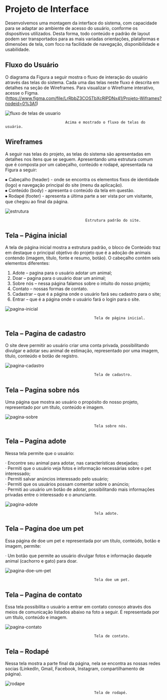 
# Projeto de Interface

Desenvolvemos uma montagem da interface do sistema, com capacidade para se adaptar ao ambiente de acesso do usuário, conforme os dispositivos utilizados.
Desta forma, todo conteúdo e padrão de layout podem ser transportados para as mais variadas orientações, plataformas e dimensões de tela, com foco na facilidade de navegação, disponibilidade e usabilidade.

## Fluxo do Usuário

O diagrama da Figura a seguir mostra o fluxo de interação do usuário através das telas do sistema. Cada uma das telas neste fluxo é descrita em detalhes na seção de Wireframes. Para visualizar o Wireframe interativo, acesse o Figma.(https://www.figma.com/file/LrRbbZ3COSTbXcRlPDNx41/Projeto-Wiframes?nodeid=0%3A1)

![fluxo de telas de usuario](img/fluxo-de-telas-de-usuario.png)

                               Acima e mostrado o fluxo de telas do usuário.


## Wireframes

A seguir nas telas do projeto, as telas do sistema são apresentadas em detalhes nos itens que se seguem. Apresentando uma estrutura comum que é composta por um cabeçalho, conteúdo e rodapé, apresentada na Figura a seguir:

⦁ Cabeçalho (header) - onde se encontra os elementos fixos de identidade (logo) e navegação principal do site (menu da aplicação).<br>
⦁ Conteúdo (body) - apresenta o conteúdo da tela em questão.<br>
⦁ Rodapé (footer) - apresenta a última parte a ser vista por um visitante, que chegou ao final da página.

![estrutura](img/wireframe-estrutura.png)

                                        Estrutura padrão do site.

## Tela – Página inicial      

A tela de página inicial mostra a estrutura padrão, o bloco de Conteúdo traz em destaque o principal objetivo do projeto que é a adoção de animais contendo (imagem, título, fonte e resumo, botão). O cabeçalho contém seis elementos diferentes:

1. Adote – pagina para o usuário adotar um animal;<br>
2. Doar – pagina para o usuário doar um animal;<br>
3. Sobre nós – nessa página falamos sobre o intuito do nosso projeto;<br>
4. Contato – nossas formas de contato.<br>
5. Cadastrar – que é a página onde o usuário fará seu cadastro para o site;<br>
6. Entrar – que é a página onde o usuário fará o login para o site.

![pagina-inicial](img/pagina-inicial.png)

                                            Tela de página inicial.

## Tela – Pagina de cadastro

O site deve permitir ao usuário criar uma conta privada, possibilitando divulgar e adotar seu animal de estimação, representado por uma imagem, título, conteúdo e botão de registro.

![pagina-cadastro](img/pagina-cadastro.png)

                                            Tela de cadastro.

## Tela – Pagina sobre nós

Uma página que mostra ao usuário o propósito do nosso projeto, representado por um título, conteúdo e imagem.

![pagina-sobre](img/pagina-sobre.png)

                                            Tela sobre nós.

## Tela – Pagina adote

Nessa tela permite que o usuário:

· Encontre seu animal para adotar, nas características desejadas;<br>
· Permiti que o usuário veja fotos e informação necessárias sobre o pet interessado;<br>
· Permiti salvar anúncios interessado pelo usuário;<br>
· Permiti que os usuários possam comentar sobre o anúncio;<br>
· Permiti ao usuário um botão de adotar, possibilitando mais informações privadas entre o interessado e o anunciante.

![pagina-adote](img/pagina-adote.png)

                                            Tela adote.

## Tela – Pagina doe um pet

Essa página de doe um pet e representada por um título, conteúdo, botão e imagem, permite:

· Um botão que permite ao usuário divulgar fotos e informação daquele animal (cachorro e gato) para doar.

![pagina-doe-um-pet](img/pagina-doe-um-pet.png)

                                            Tela doe um pet.

## Tela – Pagina de contato

Essa tela possibilita o usuário a entrar em contato conosco através dos meios de comunicação listados abaixo na foto a seguir. É representada por um título, conteúdo e imagem.

![pagina-contato](img/pagina-contato.png)

                                            Tela de contato.

## Tela – Rodapé       

Nessa tela mostra a parte final da página, nela se encontra as nossas redes socias (LinkedIn, Gmail, Facebook, Instagram, compartilhamento de página).

![rodape](img/rodape.png)

                                            Tela de rodapé.


